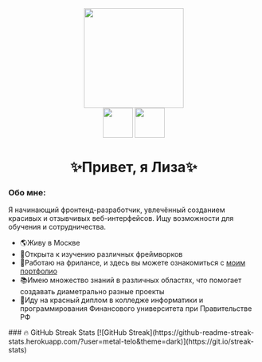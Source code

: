 <div id="header" align="center">
  <img src="https://media4.giphy.com/media/v1.Y2lkPTc5MGI3NjExZm5zbHBrdGk1bHR4ZjhnanczYTBoY243emNkZ3VmYW5oNGZzdHN4ZCZlcD12MV9pbnRlcm5hbF9naWZfYnlfaWQmY3Q9Zw/3oKIPnAiaMCws8nOsE/giphy.gif" width="200"/><br>
  <a href="https://t.me/metaltelo"><img src="https://img.icons8.com/?size=100&id=114954&format=png&color=000000" width="60"/></a>
  <a href="https://vk.com/metaltelo"><img src="https://img.icons8.com/?size=100&id=dSdVIYLfZB7v&format=png&color=000000" width="60"/></a>
</div>
<h1 align="center">✨Привет, я Лиза✨</h1>
<div id="hrefs" align="left"  width="70%">
  <h3>Обо мне:</h3>
  <p>Я начинающий фронтенд-разработчик, увлечённый созданием красивых и отзывчивых веб-интерфейсов. Ищу возможности для обучения и сотрудничества.</p>
  <ul>
    <li>🌎Живу в Москве</li>
    <li>🧠Открыта к изучению различных фреймворков</li>
    <li>📌Работаю на фрилансе, и здесь вы можете ознакомиться с <a href="">моим портфолио</a></li>
    <li>📚Имею множество знаний в различных областях, что помогает создавать диаметрально разные проекты</li>
    <li>📕Иду на красный диплом в колледже информатики и программирования Финансового университета при Правительстве РФ</li>
  </ul>
</div>
### 🔥 GitHub Streak Stats
[![GitHub Streak](https://github-readme-streak-stats.herokuapp.com/?user=metal-telo&theme=dark)](https://git.io/streak-stats)

